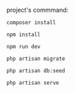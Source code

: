  project's commmand:
```
composer install
```
```
npm install
```
```
npm run dev
```
```
php artisan migrate
```
```
php artisan db:seed
```
```
php artisan serve
```
